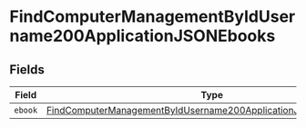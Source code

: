 # FindComputerManagementByIdUsername200ApplicationJSONEbooks


## Fields

| Field                                                                                                                                                         | Type                                                                                                                                                          | Required                                                                                                                                                      | Description                                                                                                                                                   |
| ------------------------------------------------------------------------------------------------------------------------------------------------------------- | ------------------------------------------------------------------------------------------------------------------------------------------------------------- | ------------------------------------------------------------------------------------------------------------------------------------------------------------- | ------------------------------------------------------------------------------------------------------------------------------------------------------------- |
| `ebook`                                                                                                                                                       | [FindComputerManagementByIdUsername200ApplicationJSONEbooksEbook](../../models/operations/findcomputermanagementbyidusername200applicationjsonebooksebook.md) | :heavy_minus_sign:                                                                                                                                            | N/A                                                                                                                                                           |